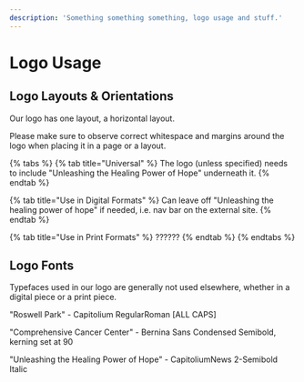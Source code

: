 ```yaml
---
description: 'Something something something, logo usage and stuff.'
---
```


# Logo Usage

## Logo Layouts & Orientations

Our logo has one layout, a horizontal layout.

Please make sure to observe correct whitespace and margins around the logo when placing it in a page or a layout.

{% tabs %}
{% tab title="Universal" %}
The logo \(unless specified\) needs to include "Unleashing the Healing Power of Hope" underneath it.
{% endtab %}

{% tab title="Use in Digital Formats" %}
Can leave off "Unleashing the healing power of hope" if needed, i.e. nav bar on the external site.
{% endtab %}

{% tab title="Use in Print Formats" %}
??????
{% endtab %}
{% endtabs %}

## Logo Fonts

Typefaces used in our logo are generally not used elsewhere, whether in a digital piece or a print piece.

"Roswell Park" - Capitolium RegularRoman \[ALL CAPS\]

"Comprehensive Cancer Center" - Bernina Sans Condensed Semibold, kerning set at 90

"Unleashing the Healing Power of Hope" - CapitoliumNews 2-Semibold Italic

